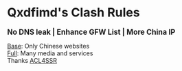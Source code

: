 # Qxdfimd's Clash Rules
<big>**No DNS leak | Enhance GFW List | More China IP**</big>  

[Base](https://raw.githubusercontent.com/Chiaki-QWQ/ClashRules/main/Base.ini): Only Chinese websites  
[Full](https://raw.githubusercontent.com/Chiaki-QWQ/ClashRules/main/Full.ini): Many media and services  
Thanks [ACL4SSR](https://github.com/ACL4SSR/ACL4SSR)
